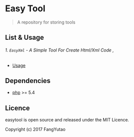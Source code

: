 # Easy Tool

>  A repository for storing tools

## List & Usage

###### 1. `EasyXml` - A Simple Tool For Create Html/Xml Code ,  

* [Usage](demo/EasyXml.md) 

## Dependencies

* [php](http://php.net/) >= 5.4

## Licence

easytool is open source and released under the MIT Licence.

Copyright (c) 2017 FangYutao
